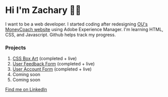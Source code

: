 <h1>Hi I'm Zachary 👋🏾</h1>
I want to be a web developer. I started coding after redesigning <a href="https://ou.edu/moneycoach">OU's MoneyCoach website</a> using Adobe Experience Manager. I'm learning HTML, CSS, and Javascript. Github helps track my progress.
<br>
<h3>Projects</h3>
<ol>
  <li><a href="https://github.com/Zacharyjpeter/FCC-CSSBoxModel">CSS Box Art</a> (completed + live)</li>
  <li><a href="https://github.com/Zacharyjpeter/FCC-SurveyForm">User Feedback Form</a> (completed + live)</li>
  <li><a href="https://github.com/Zacharyjpeter/FCC-RegistrationForm">User Account Form</a> (completed + live)</li>
  <li>Coming soon</li>
  <li>Coming soon</li>
</ol>
<a href="https://www.Linkedin.com/in/zacharyjpeter94">Find me on LinkedIn</a>
<!---
Zacharyjpeter/Zacharyjpeter is a ✨ special ✨ repository because its `README.md` (this file) appears on your GitHub profile.
You can click the Preview link to take a look at your changes.
--->

